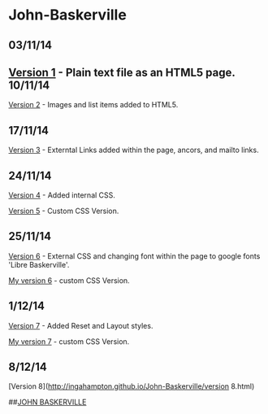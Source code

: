 John-Baskerville
================
03/11/14
----
[Version 1](http://ingahampton.github.io/John-Baskerville/version-1.html) - Plain text file as an HTML5 page.
10/11/14
----
[Version 2](http://ingahampton.github.io/John-Baskerville/version-2.html) - Images and list items added to HTML5.

17/11/14
----
[Version 3](http://ingahampton.github.io/John-Baskerville/version-3.html) - Externtal Links added within the page, ancors, and mailto links.

24/11/14
----
[Version 4](http://ingahampton.github.io/John-Baskerville/version-4.html) - Added internal CSS.

[Version 5](http://ingahampton.github.io/John-Baskerville/version-5.html) - Custom CSS Version.

25/11/14
----

[Version 6](http://ingahampton.github.io/John-Baskerville/version-6.html) - External CSS and changing font within the page to google fonts 'Libre Baskerville'.

[My version 6](http://ingahampton.github.io/John-Baskerville/my-version-6.html) - custom CSS Version.

1/12/14
----
[Version 7](http://ingahampton.github.io/John-Baskerville/version-7.html) - Added Reset and Layout styles.

[My version 7](http://ingahampton.github.io/John-Baskerville/my-version-7.html) - custom CSS Version.

8/12/14
----
[Version 8](http://ingahampton.github.io/John-Baskerville/version 8.html)

##[JOHN BASKERVILLE](http://ingahampton.github.io/John-Baskerville/version-8-introduction.html)


